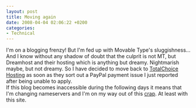 ```yaml
---
layout: post
title: Moving again
date: 2008-04-04 02:06:22 +0200
categories:
- Technical
---
```

<p>I'm on a blogging frenzy! But I'm fed up with Movable Type's sluggishness...<br />
And I know without any shadow of doubt that the culprit is not MT, but Dreamhost and their hosting which is anything but dreamy. Nightmarish maybe, but not dreamy. So I have decided to move back to <a href="http://totalchoicehosting.com/">TotalChoice Hosting</a> as soon as they sort out a PayPal payment issue I just reported after being unable to apply.<br />
If this blog becomes inaccessible during the following days it means that I'm changing nameservers and I'm on my way out of this <a href="http://www.dreamhost.com">crap</a>. At least with this site.</p>
